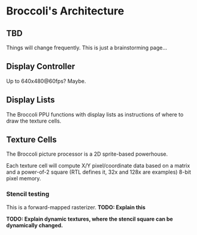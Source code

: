 # Broccoli's Architecture

## TBD

Things will change frequently. This is just a brainstorming page...

## Display Controller

Up to 640x480@60fps? Maybe.

## Display Lists

The Broccoli PPU functions with display lists as instructions of where to draw the texture cells.

## Texture Cells

The Broccoli picture processor is a 2D sprite-based powerhouse.

Each texture cell will compute X/Y pixel/coordinate data based on a matrix and a power-of-2 square (RTL defines it, 32x and 128x are examples) 8-bit pixel memory.

### Stencil testing

This is a forward-mapped rasterizer. **TODO: Explain this**

**TODO: Explain dynamic textures, where the stencil square can be dynamically changed.**
